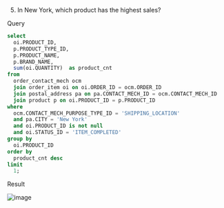 5. In New York, which product has the highest sales?

Query
```SQL
select 
  oi.PRODUCT_ID, 
  p.PRODUCT_TYPE_ID, 
  p.PRODUCT_NAME, 
  p.BRAND_NAME, 
  sum(oi.QUANTITY)  as product_cnt 
from 
  order_contact_mech ocm 
  join order_item oi on oi.ORDER_ID = ocm.ORDER_ID 
  join postal_address pa on pa.CONTACT_MECH_ID = ocm.CONTACT_MECH_ID 
  join product p on oi.PRODUCT_ID = p.PRODUCT_ID 
where 
  ocm.CONTACT_MECH_PURPOSE_TYPE_ID = 'SHIPPING_LOCATION' 
  and pa.CITY = 'New York' 
  and oi.PRODUCT_ID is not null 
  and oi.STATUS_ID = 'ITEM_COMPLETED' 
group by 
  oi.PRODUCT_ID 
order by 
  product_cnt desc 
limit 
  1;

```

Result

![image](https://github.com/Nishtha-Jain-1119/Training-Assignment/assets/127538617/874ac94b-f1a0-4ba4-8ad3-fdd231204303)
